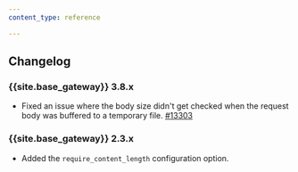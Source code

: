 ```yaml
---
content_type: reference

---
```


## Changelog

### {{site.base_gateway}} 3.8.x
* Fixed an issue where the body size didn't get checked when the request body was buffered to a temporary file.
   [#13303](https://github.com/Kong/kong/issues/13303)

### {{site.base_gateway}} 2.3.x
* Added the `require_content_length` configuration option.
